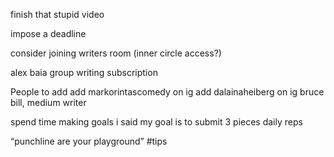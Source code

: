 finish that stupid video 

impose a deadline

consider joining writers room (inner circle access?)

alex baia group writing subscription

People to add
add markorintascomedy on ig
add dalainaheiberg on ig
bruce bill, medium writer

spend time making goals 
i said my goal is to submit 3 pieces
daily reps


“punchline are your playground” #tips
